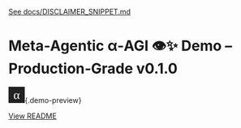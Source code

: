 [See docs/DISCLAIMER_SNIPPET.md](../DISCLAIMER_SNIPPET.md)

# Meta‑Agentic α‑AGI 👁️✨ Demo – **Production‑Grade v0.1.0**

![preview](../alpha_agi_insight_v1/favicon.svg){.demo-preview}

[View README](../../alpha_factory_v1/demos/meta_agentic_agi/README.md)
